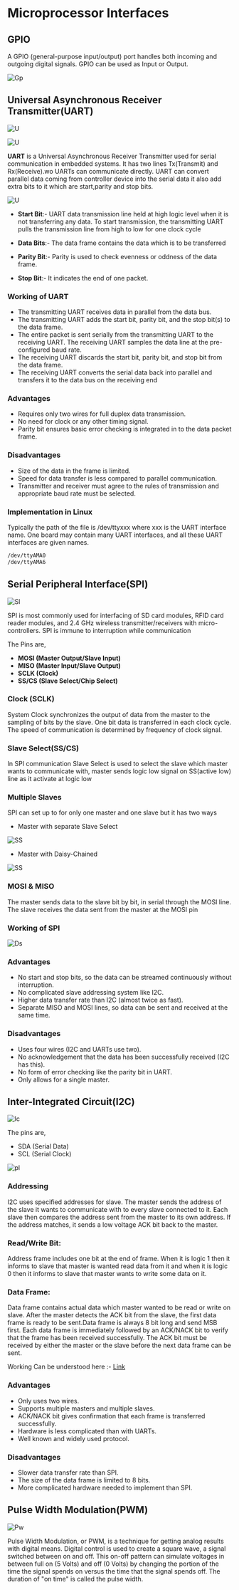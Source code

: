 # Microprocessor Interfaces

## GPIO 

A GPIO (general-purpose input/output) port handles both incoming and outgoing digital signals. GPIO can be used as Input or Output.

![Gp](https://github.com/xavierallem/MC-Innterfaces/blob/master/assignments/Assets/GPIO-Block-Diagram-3_Q640.jpg)


## Universal Asynchronous Receiver Transmitter(UART)


![U](https://github.com/xavierallem/MC-Innterfaces/blob/master/assignments/Assets/Introduction-to-UART-Data-Transmission-Diagram.png)

![U](https://github.com/xavierallem/MC-Innterfaces/blob/master/assignments/Assets/Introduction-to-UART-Basic-Connection-Diagram.png)

**UART** is a Universal Asynchronous Receiver Transmitter used for serial communication in embedded systems. It has two lines Tx(Transmit) and Rx(Receive).wo UARTs can communicate directly. UART can convert parallel data coming from controller device into the serial 
data it also add extra bits to it which are start,parity and stop bits.

![U](https://github.com/xavierallem/MC-Innterfaces/blob/master/assignments/Assets/UART-Communication.jpg)

- **Start Bit**:- UART data transmission line held at high logic level when it is not transferring any data. To start transmission,
the transmitting UART pulls the transmission line from high to low for one clock cycle

- **Data Bits**:- The data frame contains the data which is to be transferred

- **Parity Bit**:- Parity is used to check evenness or oddness of the data frame.

- **Stop Bit**:- It indicates the end of one packet. 


### Working of UART

- The transmitting UART receives data in parallel from the data bus.
- The transmitting UART adds the start bit, parity bit, and the stop bit(s) to the data frame.
- The entire packet is sent serially from the transmitting UART to the receiving UART. The receiving UART samples the data line at the pre-configured baud rate.
- The receiving UART discards the start bit, parity bit, and stop bit from the data frame.
- The receiving UART converts the serial data back into parallel and transfers it to the data bus on the receiving end


### Advantages 


- Requires only two wires for full duplex data transmission.
- No need for clock or any other timing signal.
- Parity bit ensures basic error checking is integrated in to the data packet frame.


### Disadvantages



- Size of the data in the frame is limited.
- Speed for data transfer is less compared to parallel communication.
- Transmitter and receiver must agree to the rules of transmission and appropriate baud rate must be selected.

### Implementation in Linux

Typically the path of the file is /dev/ttyxxx where xxx is the UART interface
name. One board may contain many UART interfaces, and all these UART interfaces are given names.

```bash
/dev/ttyAMA0
/dev/ttyAMA6


```

## Serial Peripheral Interface(SPI)

![Sl](https://github.com/xavierallem/MC-Innterfaces/blob/master/assignments/Assets/Introduction-to-SPI-Master-and-Slave.png)

SPI is most commonly used for interfacing of SD card modules, RFID card reader modules, and 2.4 GHz wireless transmitter/receivers with micro-controllers.
SPI is immune to interruption while communication

The Pins are,

- **MOSI (Master Output/Slave Input)** 
- **MISO (Master Input/Slave Output)** 
- **SCLK (Clock)**
- **SS/CS (Slave Select/Chip Select)**


### Clock (SCLK)

System Clock synchronizes the output of data from the master to the sampling of bits by the slave. One bit data is transferred in each clock cycle. 
The speed of communication is determined by frequency of clock signal. 

### Slave Select(SS/CS)

In SPI communication Slave Select is used to select the slave which master wants to communicate with, 
master sends logic low signal on SS(active low) line as it activate at logic low

### Multiple Slaves

SPI can set up to for only one master and one slave but it has two ways

- Master with separate Slave Select

![SS](https://github.com/xavierallem/MC-Innterfaces/blob/master/assignments/Assets/Introduction-to-SPI-Multiple-Slave-Configuration-Separate-Slave-Select-768x787.png)

- Master with Daisy-Chained

![SS](https://github.com/xavierallem/MC-Innterfaces/blob/master/assignments/Assets/Introduction-to-SPI-Multiple-Slave-Configuration-Daisy-Chained-768x78132254.png)

### MOSI & MISO

The master sends data to the slave bit by bit, in serial through the MOSI line. The slave receives the data sent from the master at the MOSI pin


### Working of SPI

![Ds](https://github.com/xavierallem/MC-Innterfaces/blob/master/assignments/Assets/SPI-Protocol-Data-Transmission-and-Connection.jpg)


### Advantages

- No start and stop bits, so the data can be streamed continuously without interruption.
- No complicated slave addressing system like I2C.
- Higher data transfer rate than I2C (almost twice as fast).
- Separate MISO and MOSI lines, so data can be sent and received at the same time.


### Disadvantages 

- Uses four wires (I2C and UARTs use two).
- No acknowledgement that the data has been successfully received (I2C has this).
- No form of error checking like the parity bit in UART.
- Only allows for a single master.


## Inter-Integrated Circuit(I2C)


![Ic](https://github.com/xavierallem/MC-Innterfaces/blob/master/assignments/Assets/Introduction-to-I2C-Single-Master-Single-Slave.png)


The pins are,

- SDA (Serial Data) 
- SCL (Serial Clock) 


![pl](https://github.com/xavierallem/MC-Innterfaces/blob/master/assignments/Assets/i2c1.gif)


### Addressing
I2C  uses specified addresses for slave. The master sends the address of the slave it wants to communicate with to every slave connected to it. Each slave then compares the address sent from the master to its own address. If the address matches, it sends a low voltage ACK bit back to the master. 

### Read/Write Bit:
Address frame includes one bit at the end of frame. When it is logic 1 then it informs to slave that master is wanted read data from it and when it is logic 0 then it informs to slave that master wants to write some data on it.

### Data Frame:
Data frame contains actual data which master wanted to be read or write on slave. After the master detects the ACK bit from the slave, the first data frame is ready to be sent.Data frame is always 8 bit long and send MSB first. Each data frame is immediately followed by an ACK/NACK bit to verify that the frame has been received successfully. The ACK bit must be received by either the master or the slave  before the next data frame can be sent.


Working Can be understood here :- [Link](https://youtu.be/6IAkYpmA1DQ)


### Advantages

- Only uses two wires.
- Supports multiple masters and multiple slaves.
- ACK/NACK bit gives confirmation that each frame is transferred successfully.
- Hardware is less complicated than with UARTs.
- Well known and widely used protocol.


### Disadvantages

- Slower data transfer rate than SPI.
- The size of the data frame is limited to 8 bits.
- More complicated hardware needed to implement than SPI.

## Pulse Width Modulation(PWM)

![Pw](https://github.com/xavierallem/MC-Innterfaces/blob/master/assignments/Assets/PWM_1.gif)

Pulse Width Modulation, or PWM, is a technique for getting analog results with digital means. Digital control is used to create a square wave, a signal switched between on and off. This on-off pattern can simulate voltages in between full on (5 Volts) and off (0 Volts) by changing the portion of the time the signal spends on versus the time that the signal spends off. 
The duration of "on time" is called the pulse width.
